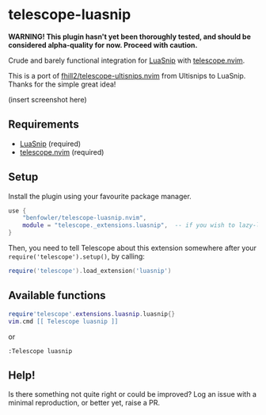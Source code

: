 # telescope-luasnip

**WARNING! This plugin hasn't yet been thoroughly tested, and should be considered alpha-quality for now.  Proceed with caution.**

Crude and barely functional integration for
[LuaSnip](https://github.com/L3MON4D3/LuaSnip) with
[telescope.nvim](https://github.com/nvim-telescope/telescope.nvim).

This is a port of
[fhill2/telescope-ultisnips.nvim](https://github.com/fhill2/telescope-ultisnips.nvim)
from Ultisnips to LuaSnip.  Thanks for the simple great idea!

(insert screenshot here)

## Requirements

- [LuaSnip](https://github.com/L3MON4D3/LuaSnip) (required)
- [telescope.nvim](https://github.com/nvim-telescope/telescope.nvim) (required)

## Setup

Install the plugin using your favourite package manager.

```lua
use {
    "benfowler/telescope-luasnip.nvim",
    module = "telescope._extensions.luasnip",  -- if you wish to lazy-load
}
```

Then, you need to tell Telescope about this extension somewhere after your
`require('telescope').setup()`, by calling:

```lua
require('telescope').load_extension('luasnip')
```

## Available functions

```lua
require'telescope'.extensions.luasnip.luasnip{}
vim.cmd [[ Telescope luasnip ]]
```

or

```vim
:Telescope luasnip
```

## Help!

Is there something not quite right or could be improved?  Log an issue with a
minimal reproduction, or better yet, raise a PR.

